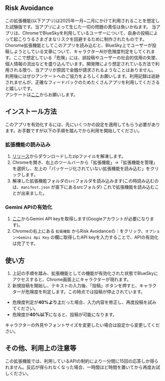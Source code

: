 ## Risk Avoidance
この拡張機能(以下アプリ)は2025年一月~二月にかけて利用されることを想定した試験版です。当アプリによって生じた一切の問題の責任は負いかねます。
当アプリは、ChromeでBlueSkyを利用しているユーザーについて、自身の投稿によって起こりうるさまざまなリスクを回避するために制作されたものです。    
Chorome拡張機能としてこのアプリを読み込むと、BlueSky上でユーザーが投稿しようとしている文章について、キャラクターAIが危険度判定をしてくれます。ここで想定している「危険」には、誤投稿やユーザーの社会的信用の失墜、個人情報の流出などを盛り込んでいます。開発陣により想定されている方法で利用される限り、当アプリが原因で金銭が請求されるようなことはありません。    
利用後にはぜひアンケートへのご協力をよろしくお願いします。利用記録は追跡されませんが、正確なフィードバックのためたくさんアプリを利用してくださると嬉しいです。    
アンケートは[ここ](https://forms.office.com/r/GpxXq09HQZ)からお願いします。

## インストール方法
このアプリを有効化するには、先にいくつかの設定を適用してもらう必要があります。お手数ですが以下の手順を踏んでから利用を開始してください。

### 拡張機能の読み込み
1. [リリース](https://github.com/Team4-syakaijixtusou/Risk-Avoidance/releases/tag/v1.0.0)からダウンロードしたzipファイルを解凍します。
2. Chromeを開き、右上のツールバーから「拡張機能」→「拡張機能を管理」を選択し、左上の「パッケージ化されていない拡張機能を読み込む」をクリックします。
3. 解凍した拡張機能フォルダの`src`フォルダを読み込みます(この時読み込むのは、`manifest.json` が直下にあるsrcフォルダ)
これで拡張機能を読み込むことが出来ました。

### Gemini APIの有効化
1. [ここ](https://aistudio.google.com/app/apikey)からGemini API keyを取得します(Googleアカウントが必要になります)。
2. Chromeの右上にある `拡張機能` からRisk Avoidanceの︙をクリック、`オプション>Gemini Api Key` の欄に取得したAPI keyを入力することで、APIの有効化は完了です。

## 使い方
1. 上記の手順を踏み、拡張機能としての機能が有効化された状態でBlueSkyにアクセスすると、Chrome画面上にキャラクターが現れます。
2. 新規投稿を開始し、テキストの入力後、「投稿」ボタンを押すと、キャラクターが危険度を判定します。この時点では投稿が停止されています。
- 危険度判定が**40%より上**だった場合、入力内容を修正し、再度投稿を試みてください。
- 危険度が**40%以下**になると、投稿が可能になります。

キャラクターの外見やフォントサイズを変更したい場合は設定から変更してください。

## その他、利用上の注意等
この拡張機能では、利用しているAPIの制約により一分間に15回の応答しか得られません。反応が得られなくなった場合、一時間ほど時間を置いてから再度お試しください。
